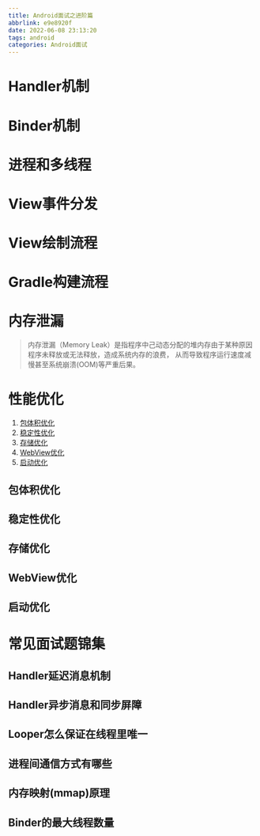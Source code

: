 ```yaml
---
title: Android面试之进阶篇
abbrlink: e9e8920f
date: 2022-06-08 23:13:20
tags: android
categories: Android面试
---
```


# Handler机制
# Binder机制
# 进程和多线程
# View事件分发
# View绘制流程
# Gradle构建流程

# 内存泄漏
> 内存泄漏（Memory Leak）是指程序中己动态分配的堆内存由于某种原因程序未释放或无法释放，造成系统内存的浪费，
从而导致程序运行速度减慢甚至系统崩溃(OOM)等严重后果。



# 性能优化

1. [包体积优化](#包体积优化)
2. [稳定性优化](#稳定性优化)
3. [存储优化](#存储优化)
4. [WebView优化](#WebView优化)
5. [启动优化](#启动优化)

## 包体积优化
## 稳定性优化
## 存储优化
## WebView优化
## 启动优化

# 常见面试题锦集

## Handler延迟消息机制
## Handler异步消息和同步屏障
## Looper怎么保证在线程里唯一
## 进程间通信方式有哪些
## 内存映射(mmap)原理
## Binder的最大线程数量

